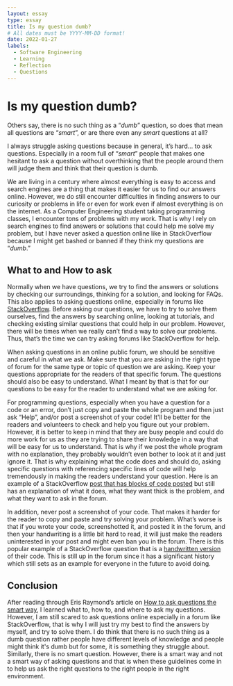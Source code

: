 ```yaml
---
layout: essay
type: essay
title: Is my question dumb?
# All dates must be YYYY-MM-DD format!
date: 2022-01-27
labels:
  - Software Engineering
  - Learning
  - Reflection
  - Questions
---
```


# Is my question dumb?

Others say, there is no such thing as a “*dumb*” question, so does that mean all questions are “*smart*”, or are there even any *smart* questions at all?

I always struggle asking questions because in general, it’s hard… to ask questions. Especially in a room full of “*smart*” people that makes one hesitant to ask a question without overthinking that the people around them will judge them and think that their question is dumb. 
 
We are living in a century where almost everything is easy to access and search engines are a thing that makes it easier for us to find our answers online. However, we do still encounter difficulties in finding answers to our curiosity or problems in life or even for work even if almost everything is on the internet. As a Computer Engineering student taking programming classes, I encounter tons of problems with my work. That is why I rely on search engines to find answers or solutions that could help me solve my problem, but I have never asked a question online like in StackOverflow because I might get bashed or banned if they think my questions are “*dumb*.”

## What to and How to ask

Normally when we have questions, we try to find the answers or solutions by checking our surroundings, thinking for a solution, and looking for FAQs. This also applies to asking questions online, especially in forums like [StackOverflow](https://stackoverflow.com/). Before asking our questions, we have to try to solve them ourselves, find the answers by searching online, looking at tutorials, and checking existing similar questions that could help in our problem. However, there will be times when we really can’t find a way to solve our problems. Thus, that’s the time we can try asking forums like StackOverflow for help. 

When asking questions in an online public forum, we should be sensitive and careful in what we ask. Make sure that you are asking in the right type of forum for the same type or topic of question we are asking. Keep your questions appropriate for the readers of that specific forum. The questions should also be easy to understand. What I meant by that is that for our questions to be easy for the reader to understand what we are asking for. 

For programming questions, especially when you have a question for a code or an error, don’t just copy and paste the whole program and then just ask “Help”, and/or post a screenshot of your code! It'll be better for the readers and volunteers to check and help you figure out your problem. However, it is better to keep in mind that they are busy people and could do more work for us as they are trying to share their knowledge in a way that will be easy for us to understand. That is why if we post the whole program with no explanation, they probably wouldn’t even bother to look at it and just ignore it. That is why explaining what the code does and should do, asking specific questions with referencing specific lines of code will help tremendously in making the readers understand your question. Here is an example of a StackOverflow [post that has blocks of code posted](https://stackoverflow.com/questions/11227809/why-is-processing-a-sorted-array-faster-than-processing-an-unsorted-array ) but still has an explanation of what it does, what they want thick is the problem, and what they want to ask in the forum. 

In addition, never post a screenshot of your code. That makes it harder for the reader to copy and paste and try solving your problem. What’s worse is that if you wrote your code, screenshotted it, and posted it in the forum, and then your handwriting is a little bit hard to read, it will just make the readers uninterested in your post and might even ban you in the forum. There is this popular example of a StackOverflow question that is a [handwritten version]( https://stackoverflow.com/questions/5508110/why-is-this-program-erroneously-rejected-by-three-c-compilers) of their code. This is still up in the forum since it has a significant history which still sets as an example for everyone in the future to avoid doing.

## Conclusion

After reading through Eris Raymond’s article on [How to ask questions the smart way](http://www.catb.org/esr/faqs/smart-questions.html), I learned what to, how to, and where to ask my questions. However, I am still scared to ask questions online especially in a forum like StackOverflow, that is why I will just try my best to find the answers by myself, and try to solve them. I do think that there is no such thing as a dumb question rather people have different levels of knowledge and people might think it's dumb but for some, it is something they struggle about. Similarly, there is no smart question. However, there is a smart way and not a smart way of asking questions and that is when these guidelines come in to help us ask the right questions to the right people in the right environment.


